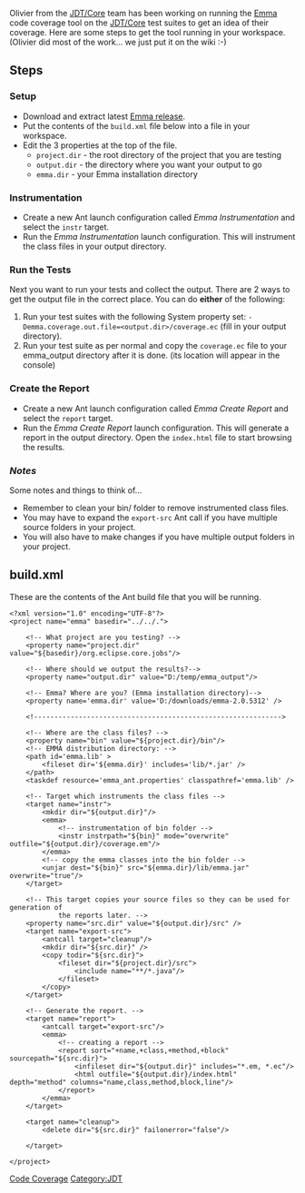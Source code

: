 Olivier from the [JDT/Core](http://eclipse.org/jdt/core) team has been
working on running the [Emma](http://emma.sourceforge.net/) code
coverage tool on the [JDT/Core](http://eclipse.org/jdt/core) test suites
to get an idea of their coverage. Here are some steps to get the tool
running in your workspace. (Olivier did most of the work... we just put
it on the wiki :-)

## Steps

### Setup

  - Download and extract latest [Emma
    release](http://emma.sourceforge.net/).
  - Put the contents of the `build.xml` file below into a file in your
    workspace.
  - Edit the 3 properties at the top of the file.
      - `project.dir` - the root directory of the project that you are
        testing
      - `output.dir` - the directory where you want your output to go
      - `emma.dir` - your Emma installation directory

### Instrumentation

  - Create a new Ant launch configuration called <i>Emma
    Instrumentation</i> and select the `instr` target.
  - Run the <i>Emma Instrumentation</i> launch configuration. This will
    instrument the class files in your output directory.

### Run the Tests

Next you want to run your tests and collect the output. There are 2 ways
to get the output file in the correct place. You can do
<strong>either</strong> of the following:

1.  Run your test suites with the following System property set:
    `-Demma.coverage.out.file=<output.dir>/coverage.ec` (fill in your
    output directory).
2.  Run your test suite as per normal and copy the `coverage.ec` file to
    your emma_output directory after it is done. (its location will
    appear in the console)

### Create the Report

  - Create a new Ant launch configuration called <i>Emma Create
    Report</i> and select the `report` target.
  - Run the <i>Emma Create Report</i> launch configuration. This will
    generate a report in the output directory. Open the `index.html`
    file to start browsing the results.

### <em>Notes</em>

Some notes and things to think of...

  - Remember to clean your bin/ folder to remove instrumented class
    files.
  - You may have to expand the `export-src` Ant call if you have
    multiple source folders in your project.
  - You will also have to make changes if you have multiple output
    folders in your project.

## build.xml

These are the contents of the Ant build file that you will be running.

    <?xml version="1.0" encoding="UTF-8"?>
    <project name="emma" basedir="../../.">

        <!-- What project are you testing? -->
        <property name="project.dir" value="${basedir}/org.eclipse.core.jobs"/>

        <!-- Where should we output the results?-->
        <property name="output.dir" value="D:/temp/emma_output"/>

        <!-- Emma? Where are you? (Emma installation directory)-->
        <property name='emma.dir' value='D:/downloads/emma-2.0.5312' />

        <!------------------------------------------------------------->

        <!-- Where are the class files? -->
        <property name="bin" value="${project.dir}/bin"/>
        <!-- EMMA distribution directory: -->
        <path id='emma.lib' >
            <fileset dir='${emma.dir}' includes='lib/*.jar' />
        </path>
        <taskdef resource='emma_ant.properties' classpathref='emma.lib' />

        <!-- Target which instruments the class files -->
        <target name="instr">
            <mkdir dir="${output.dir}"/>
            <emma>
                <!-- instrumentation of bin folder -->
                <instr instrpath="${bin}" mode="overwrite" outfile="${output.dir}/coverage.em"/>
            </emma>
            <!-- copy the emma classes into the bin folder -->
            <unjar dest="${bin}" src="${emma.dir}/lib/emma.jar" overwrite="true"/>
        </target>

        <!-- This target copies your source files so they can be used for generation of
                the reports later. -->
        <property name="src.dir" value="${output.dir}/src" />
        <target name="export-src">
            <antcall target="cleanup"/>
            <mkdir dir="${src.dir}" />
            <copy todir="${src.dir}">
                <fileset dir="${project.dir}/src">
                    <include name="**/*.java"/>
                </fileset>
            </copy>
        </target>

        <!-- Generate the report. -->
        <target name="report">
            <antcall target="export-src"/>
            <emma>
                <!-- creating a report -->
                <report sort="+name,+class,+method,+block" sourcepath="${src.dir}">
                    <infileset dir="${output.dir}" includes="*.em, *.ec"/>
                    <html outfile="${output.dir}/index.html" depth="method" columns="name,class,method,block,line"/>
                </report>
            </emma>
        </target>

        <target name="cleanup">
            <delete dir="${src.dir}" failonerror="false"/>

        </target>

    </project>

[Code Coverage](Category:Equinox "wikilink")
[Category:JDT](Category:JDT "wikilink")